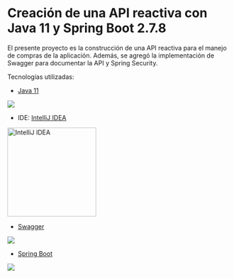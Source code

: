 # Creación de una API reactiva con Java 11 y Spring Boot 2.7.8

El presente proyecto es la construcción de una API reactiva para el manejo de compras de la aplicación. Además,
se agregó la implementación de Swagger para documentar la API y Spring Security.
 
Tecnologías utilizadas:

 -  [Java 11](https://www.oracle.com/technetwork/java/javase/downloads/jdk8-downloads-2133151.html) 
 <image src="https://i0.wp.com/www.dineshonjava.com/wp-content/uploads/2018/10/java-11.png?fit=400%2C225&ssl=1">
 
 -  IDE: [IntelliJ IDEA](https://www.jetbrains.com/idea/) 
 <image src="https://pbs.twimg.com/profile_images/1206618215767584769/zl48EuhC_400x400.jpg" alt="IntelliJ IDEA" height="200">

 - [Swagger](https://swagger.io/) 
 <image src="https://upload.wikimedia.org/wikipedia/commons/a/ab/Swagger-logo.png">
 
  - [Spring Boot](https://spring.io/projects/spring-boot) 
 <image src="https://rubensa.files.wordpress.com/2021/05/spring-boot-logo.png">
